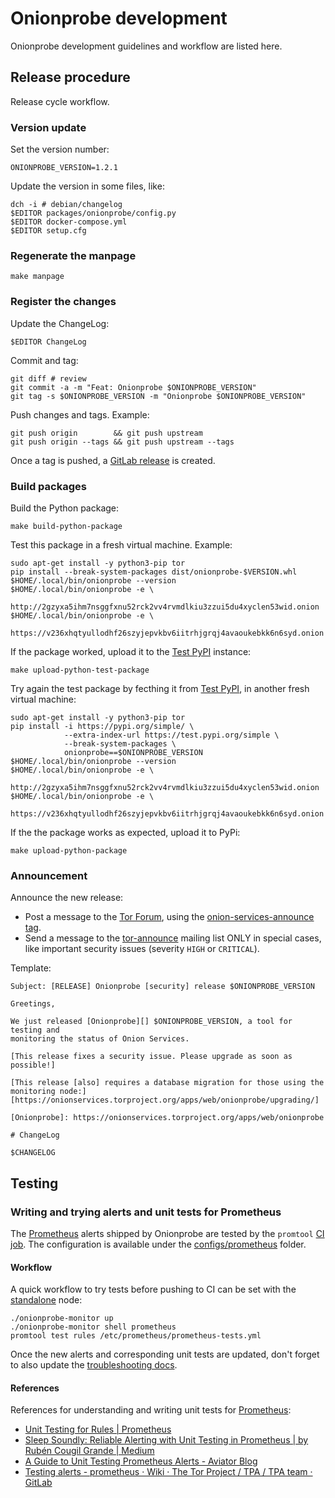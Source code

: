 # Onionprobe development

Onionprobe development guidelines and workflow are listed here.

## Release procedure

Release cycle workflow.

### Version update

Set the version number:

    ONIONPROBE_VERSION=1.2.1

Update the version in some files, like:

    dch -i # debian/changelog
    $EDITOR packages/onionprobe/config.py
    $EDITOR docker-compose.yml
    $EDITOR setup.cfg

### Regenerate the manpage

    make manpage

### Register the changes

Update the ChangeLog:

    $EDITOR ChangeLog

Commit and tag:

    git diff # review
    git commit -a -m "Feat: Onionprobe $ONIONPROBE_VERSION"
    git tag -s $ONIONPROBE_VERSION -m "Onionprobe $ONIONPROBE_VERSION"

Push changes and tags. Example:

    git push origin        && git push upstream
    git push origin --tags && git push upstream --tags

Once a tag is pushed, a [GitLab release][] is created.

[GitLab release]: https://docs.gitlab.com/ee/user/project/releases/

### Build packages

Build the Python package:

    make build-python-package

Test this package in a fresh virtual machine. Example:

    sudo apt-get install -y python3-pip tor
    pip install --break-system-packages dist/onionprobe-$VERSION.whl
    $HOME/.local/bin/onionprobe --version
    $HOME/.local/bin/onionprobe -e \
      http://2gzyxa5ihm7nsggfxnu52rck2vv4rvmdlkiu3zzui5du4xyclen53wid.onion
    $HOME/.local/bin/onionprobe -e \
      https://v236xhqtyullodhf26szyjepvkbv6iitrhjgrqj4avaoukebkk6n6syd.onion

If the package worked, upload it to the [Test PyPI][] instance:

    make upload-python-test-package

Try again the test package by fecthing it from [Test PyPI][], in another fresh
virtual machine:

    sudo apt-get install -y python3-pip tor
    pip install -i https://pypi.org/simple/ \
                --extra-index-url https://test.pypi.org/simple \
                --break-system-packages \
                onionprobe==$ONIONPROBE_VERSION
    $HOME/.local/bin/onionprobe --version
    $HOME/.local/bin/onionprobe -e \
      http://2gzyxa5ihm7nsggfxnu52rck2vv4rvmdlkiu3zzui5du4xyclen53wid.onion
    $HOME/.local/bin/onionprobe -e \
      https://v236xhqtyullodhf26szyjepvkbv6iitrhjgrqj4avaoukebkk6n6syd.onion

If the the package works as expected,
upload it to PyPi:

    make upload-python-package

[Test PyPI]: https://test.pypi.org

### Announcement

Announce the new release:

* Post a message to the [Tor Forum][], using the [onion-services-announce tag][].
* Send a message to the [tor-announce][] mailing list ONLY in special cases,
  like important security issues (severity `HIGH` or `CRITICAL`).

Template:

```
Subject: [RELEASE] Onionprobe [security] release $ONIONPROBE_VERSION

Greetings,

We just released [Onionprobe][] $ONIONPROBE_VERSION, a tool for testing and
monitoring the status of Onion Services.

[This release fixes a security issue. Please upgrade as soon as possible!]

[This release [also] requires a database migration for those using the monitoring node:]
[https://onionservices.torproject.org/apps/web/onionprobe/upgrading/]

[Onionprobe]: https://onionservices.torproject.org/apps/web/onionprobe

# ChangeLog

$CHANGELOG
```

[tor-announce]: https://lists.torproject.org/cgi-bin/mailman/listinfo/tor-announce
[Tor Forum]: https://forum.torproject.org
[onion-services-announce tag]: https://forum.torproject.org/tag/onion-services-announce

## Testing

### Writing and trying alerts and unit tests for Prometheus

The [Prometheus][] alerts shipped by Onionprobe are tested by the `promtool` [CI job][].
The configuration is available under the [configs/prometheus][] folder.

#### Workflow

A quick workflow to try tests before pushing to CI can be set with the
[standalone][] node:

    ./onionprobe-monitor up
    ./onionprobe-monitor shell prometheus
    promtool test rules /etc/prometheus/prometheus-tests.yml

[Prometheus]: https://prometheus.io/
[CI job]: https://docs.gitlab.com/ee/ci
[configs/prometheus]: https://gitlab.torproject.org/tpo/onion-services/onionprobe/-/tree/main/configs/prometheus
[standalone]: standalone.md

Once the new alerts and corresponding unit tests are updated, don't forget to
also update the [troubleshooting docs](troubleshooting.md).

#### References

References for understanding and writing unit tests for [Prometheus][]:

* [Unit Testing for Rules | Prometheus](https://prometheus.io/docs/prometheus/latest/configuration/unit_testing_rules/)
* [Sleep Soundly: Reliable Alerting with Unit Testing in Prometheus | by Rubén Cougil Grande | Medium](https://medium.com/@rcougil/sleep-soundly-realiable-alerting-with-unit-testing-in-prometheus-260c652a3f9)
* [A Guide to Unit Testing Prometheus Alerts - Aviator Blog](https://www.aviator.co/blog/a-guide-to-unit-testing-prometheus-alerts/#)
* [Testing alerts - prometheus · Wiki · The Tor Project / TPA / TPA team · GitLab](https://gitlab.torproject.org/tpo/tpa/team/-/wikis/service/prometheus#testing-alerts)
